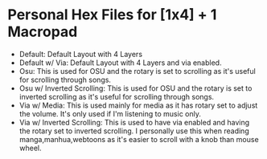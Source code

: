 # Personal Hex Files for [1x4] + 1 Macropad 

* Default: Default Layout with 4 Layers
* Default w/ Via: Default Layout with 4 Layers and via enabled.
* Osu: This is used for OSU and the rotary is set to scrolling as it's useful for scrolling through songs.
* Osu w/ Inverted Scrolling: This is used for OSU and the rotary is set to inverted scrolling as it's useful for scrolling through songs. 
* Via w/ Media: This is used mainly for media as it has rotary set to adjust the volume. It's only used if I'm listening to music only.
* Via w/ Inverted Scrolling: This is used to have via enabled and having the rotary set to inverted scrolling. I personally use this when reading manga,manhua,webtoons as it's easier to scroll with a knob than mouse wheel.
